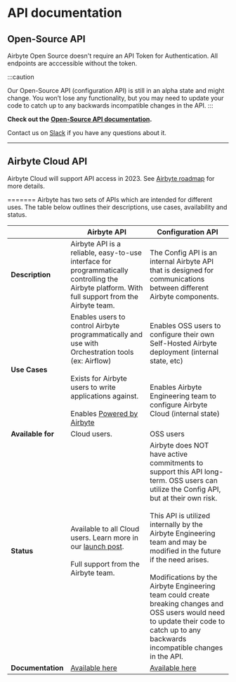 # API documentation

## Open-Source API

Airbyte Open Source doesn't require an API Token for Authentication.
All endpoints are acccessible without the token.

:::caution

Our Open-Source API (configuration API) is still in an alpha state and might change. You won’t lose any functionality, but you may need to update your code to catch up to any backwards incompatible changes in the API.
:::

**Check out the** [**Open-Source API documentation**](https://airbyte-public-api-docs.s3.us-east-2.amazonaws.com/rapidoc-api-docs.html)**.**

Contact us on [Slack](https://slack.airbyte.io) if you have any questions about it.

---

## Airbyte Cloud API

Airbyte Cloud will support API access in 2023. See [Airbyte roadmap](https://app.harvestr.io/roadmap/view/pQU6gdCyc/airbyte-roadmap) for more details.


=======
Airbyte has two sets of APIs which are intended for different uses. The table below outlines their descriptions, use cases, availability and status.

|                        | **Airbyte API**                                                                                                                                                                                                                                                                                                                                                                                                                                                                                                                               | **Configuration API**                                                                                                                                                                                                                                                                              |
|------------------------|-------------------------------------------------------------------------------------------------------------------------------------------------------------------------------------------------------------------------------------------------------------------------------------------------------------------------------------------------------------------------------------------------------------------------------------------------------------------------------------------------------------------------------------------------------|----------------------------------------------------------------------------------------------------------------------------------------------------------------------------------------------------------------------------------------------------------------------------------------------|
| **Description**        | Airbyte API is a reliable, easy-to-use interface for programmatically controlling the Airbyte platform. With full support from the Airbyte team.                                                                                                                                                                                                                                                                                                                                                                                                                                   | The Config API is an internal Airbyte API that is designed for communications between different Airbyte components.                                                                                                                                                                                                       |
| **Use Cases**          | Enables users to control Airbyte programmatically and use with Orchestration tools (ex: Airflow) <br /><br /> Exists for Airbyte users to write applications against. <br /><br /> Enables [Powered by Airbyte](https://airbyte.com/embed-airbyte-connectors-with-api)                                                                                                                                                                                                                                                                                                                                                                        | Enables OSS users to configure their own Self-Hosted Airbyte deployment (internal state, etc) <br /><br /><br />  Enables Airbyte Engineering team to configure Airbyte Cloud (internal state) |
| **Available for** | Cloud users.                                                                                                                                                                                                                                                                                                                                                                                                                                                                                                                                       | OSS users                                                                                                                                                                                                                                                 |
| **Status**            | Available to all Cloud users. Learn more in our [launch post](https://airbyte.com/blog/airbyte-api). <br /><br /> Full support from the Airbyte team. | Airbyte does NOT have active commitments to support this API long-term. OSS users can utilize the Config API, but at their own risk. <br /><br />  This API is utilized internally by the Airbyte Engineering team and may be modified in the future if the need arises. <br /><br /> Modifications by the Airbyte Engineering team could create breaking changes and OSS users would need to update their code to catch up to any backwards incompatible changes in the API.                                                                                                                                             |
| **Documentation**      | [Available here](https://api.airbyte.com)                                                                                                                                                                                                                                                                                                                                                                                                                                                    | [Available here](https://airbyte-public-api-docs.s3.us-east-2.amazonaws.com/rapidoc-api-docs.html)

